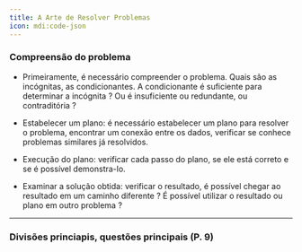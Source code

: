 ```yaml
---
title: A Arte de Resolver Problemas
icon: mdi:code-json
---
```


### Compreensão do problema

- Primeiramente, é necessário compreender o problema. Quais são as incógnitas, as condicionantes. A condicionante é suficiente para determinar a incógnita ? Ou é insuficiente ou redundante, ou contraditória ?

- Estabelecer um plano: é necessário estabelecer um plano para resolver o problema, encontrar um conexão entre os dados, verificar se conhece problemas similares já resolvidos.

- Execução do plano: verificar cada passo do plano, se ele está correto e se é possível demonstra-lo.

- Examinar a solução obtida: verificar o resultado, é possível chegar ao resultado em um caminho diferente ? É possível utilizar o resultado ou plano em outro problema ?

---

### Divisões princiapis, questões principais (P. 9)